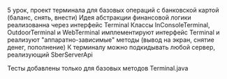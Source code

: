 5 урок, проект терминала для базовых операций с 
банковской картой (баланс, снять, внести)
Идея абстракции финансовой логики реализованна
через интерфейс Terminal
Классы InConsoleTerminal, OutdoorTerminal и WebTerminal
имплементируют интерфейс Terminal и реализуют 
"аппаратно-зависимые" методы (вывод на экран, 
снятие денег, пополнение)
К терминалу можно подкидывать любой сервер, реализующий
SberServerApi

Тесты добавлены только для базовых методов Terminal.java
